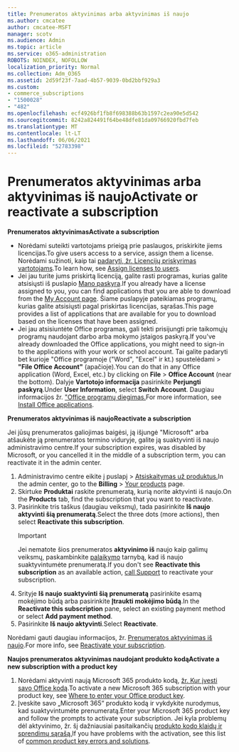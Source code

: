 ```yaml
---
title: Prenumeratos aktyvinimas arba aktyvinimas iš naujo
ms.author: cmcatee
author: cmcatee-MSFT
manager: scotv
ms.audience: Admin
ms.topic: article
ms.service: o365-administration
ROBOTS: NOINDEX, NOFOLLOW
localization_priority: Normal
ms.collection: Adm_O365
ms.assetid: 2d59f23f-7aad-4b57-9039-0bd2bbf929a3
ms.custom:
- commerce_subscriptions
- "1500028"
- "482"
ms.openlocfilehash: ecf4926bf1fb8f698388b63b1597c2ea90e5d542
ms.sourcegitcommit: 8242a824491f64be48dfe81da09766920fbd7feb
ms.translationtype: MT
ms.contentlocale: lt-LT
ms.lasthandoff: 06/06/2021
ms.locfileid: "52783398"
---
```

# <a name="activate-or-reactivate-a-subscription"></a><span data-ttu-id="3670d-102">Prenumeratos aktyvinimas arba aktyvinimas iš naujo</span><span class="sxs-lookup"><span data-stu-id="3670d-102">Activate or reactivate a subscription</span></span>

<span data-ttu-id="3670d-103">**Prenumeratos aktyvinimas**</span><span class="sxs-lookup"><span data-stu-id="3670d-103">**Activate a subscription**</span></span>

- <span data-ttu-id="3670d-104">Norėdami suteikti vartotojams prieigą prie paslaugos, priskirkite jiems licencijas.</span><span class="sxs-lookup"><span data-stu-id="3670d-104">To give users access to a service, assign them a license.</span></span> <span data-ttu-id="3670d-105">Norėdami sužinoti, kaip tai [padaryti, žr. Licencijų priskyrimas vartotojams](/microsoft-365/admin/manage/assign-licenses-to-users).</span><span class="sxs-lookup"><span data-stu-id="3670d-105">To learn how, see [Assign licenses to users](/microsoft-365/admin/manage/assign-licenses-to-users).</span></span>
- <span data-ttu-id="3670d-106">Jei jau turite jums priskirtą licenciją, galite rasti programas, kurias galite atsisiųsti iš puslapio [Mano paskyra](https://portal.office.com/account/#installs).</span><span class="sxs-lookup"><span data-stu-id="3670d-106">If you already have a license assigned to you, you can find applications that you are able to download from the [My Account page](https://portal.office.com/account/#installs).</span></span> <span data-ttu-id="3670d-107">Šiame puslapyje pateikiamas programų, kurias galite atsisiųsti pagal priskirtas licencijas, sąrašas.</span><span class="sxs-lookup"><span data-stu-id="3670d-107">This page provides a list of applications that are available for you to download based on the licenses that have been assigned.</span></span>
- <span data-ttu-id="3670d-108">Jei jau atsisiuntėte Office programas, gali tekti prisijungti prie taikomųjų programų naudojant darbo arba mokymo įstaigos paskyrą.</span><span class="sxs-lookup"><span data-stu-id="3670d-108">If you've already downloaded the Office applications, you might need to sign-in to the applications with your work or school account.</span></span> <span data-ttu-id="3670d-109">Tai galite padaryti bet kurioje "Office programoje ("Word", "Excel" ir kt.) spustelėdami  >  **"File Office Account"** (apačioje).</span><span class="sxs-lookup"><span data-stu-id="3670d-109">You can do that in any Office application (Word, Excel, etc.) by clicking on **File** > **Office Account** (near the bottom).</span></span> <span data-ttu-id="3670d-110">Dalyje **Vartotojo informacija** pasirinkite **Perjungti paskyrą**.</span><span class="sxs-lookup"><span data-stu-id="3670d-110">Under **User Information**, select **Switch Account**.</span></span> <span data-ttu-id="3670d-111">Daugiau informacijos žr. ["Office programų diegimas.](/microsoft-365/admin/setup/install-applications)</span><span class="sxs-lookup"><span data-stu-id="3670d-111">For more information, see [Install Office applications](/microsoft-365/admin/setup/install-applications).</span></span>

<span data-ttu-id="3670d-112">**Prenumeratos aktyvinimas iš naujo**</span><span class="sxs-lookup"><span data-stu-id="3670d-112">**Reactivate a subscription**</span></span>

<span data-ttu-id="3670d-113">Jei jūsų prenumeratos galiojimas baigėsi, ją išjungė "Microsoft" arba atšaukėte ją prenumeratos termino viduryje, galite ją suaktyvinti iš naujo administravimo centre.</span><span class="sxs-lookup"><span data-stu-id="3670d-113">If your subscription expires, was disabled by Microsoft, or you cancelled it in the middle of a subscription term, you can reactivate it in the admin center.</span></span>
  
1. <span data-ttu-id="3670d-114">Administravimo centre eikite į puslapį  >  [Atsiskaitymas už produktus.](https://go.microsoft.com/fwlink/p/?linkid=842054)</span><span class="sxs-lookup"><span data-stu-id="3670d-114">In the admin center, go to the **Billing** > [Your products](https://go.microsoft.com/fwlink/p/?linkid=842054) page.</span></span>
2. <span data-ttu-id="3670d-115">Skirtuke **Produktai** raskite prenumeratą, kurią norite aktyvinti iš naujo.</span><span class="sxs-lookup"><span data-stu-id="3670d-115">On the **Products** tab, find the subscription that you want to reactivate.</span></span>
3. <span data-ttu-id="3670d-116">Pasirinkite tris taškus (daugiau veiksmų), tada pasirinkite **Iš naujo aktyvinti šią prenumeratą**.</span><span class="sxs-lookup"><span data-stu-id="3670d-116">Select the three dots (more actions), then select **Reactivate this subscription**.</span></span>
    > [!IMPORTANT]
    > <span data-ttu-id="3670d-117">Jei nematote šios prenumeratos **aktyvinimo iš** naujo kaip galimų veiksmų, paskambinkite [palaikymo](https://go.microsoft.com/fwlink/p/?linkid=518322) tarnybą, kad iš naujo suaktyvintumėte prenumeratą.</span><span class="sxs-lookup"><span data-stu-id="3670d-117">If you don't see **Reactivate this subscription** as an available action, [call Support](https://go.microsoft.com/fwlink/p/?linkid=518322) to reactivate your subscription.</span></span>
4. <span data-ttu-id="3670d-118">Srityje **Iš naujo suaktyvinti šią prenumeratą** pasirinkite esamą mokėjimo būdą arba pasirinkite **Įtraukti mokėjimo būdą**.</span><span class="sxs-lookup"><span data-stu-id="3670d-118">In the **Reactivate this subscription** pane, select an existing payment method or select **Add payment method**.</span></span>
5. <span data-ttu-id="3670d-119">Pasirinkite **Iš naujo aktyvinti**.</span><span class="sxs-lookup"><span data-stu-id="3670d-119">Select **Reactivate**.</span></span>

<span data-ttu-id="3670d-120">Norėdami gauti daugiau informacijos, žr. [Prenumeratos aktyvinimas iš naujo](/microsoft-365/commerce/subscriptions/reactivate-your-subscription).</span><span class="sxs-lookup"><span data-stu-id="3670d-120">For more info, see [Reactivate your subscription](/microsoft-365/commerce/subscriptions/reactivate-your-subscription).</span></span>

<span data-ttu-id="3670d-121">**Naujos prenumeratos aktyvinimas naudojant produkto kodą**</span><span class="sxs-lookup"><span data-stu-id="3670d-121">**Activate a new subscription with a product key**</span></span>

1. <span data-ttu-id="3670d-122">Norėdami aktyvinti naują Microsoft 365 produkto kodą, [žr. Kur įvesti savo Office kodą](https://support.office.com/article/where-to-enter-your-office-product-key-0a82e5ae-739e-4b92-a6f4-2ec780c185db).</span><span class="sxs-lookup"><span data-stu-id="3670d-122">To activate a new Microsoft 365 subscription with your product key, see [Where to enter your Office product key](https://support.office.com/article/where-to-enter-your-office-product-key-0a82e5ae-739e-4b92-a6f4-2ec780c185db).</span></span>
2. <span data-ttu-id="3670d-123">Įveskite savo „Microsoft 365“ produkto kodą ir vykdykite nurodymus, kad suaktyvintumėte prenumeratą.</span><span class="sxs-lookup"><span data-stu-id="3670d-123">Enter your Microsoft 365 product key and follow the prompts to activate your subscription.</span></span> <span data-ttu-id="3670d-124">Jei kyla problemų dėl aktyvinimo, žr. šį dažniausiai pasitaikančių [produkto kodo klaidų ir sprendimų sąrašą.](/microsoft-365/commerce/product-key-errors-and-solutions)</span><span class="sxs-lookup"><span data-stu-id="3670d-124">If you have problems with the activation, see this list of [common product key errors and solutions](/microsoft-365/commerce/product-key-errors-and-solutions).</span></span>
